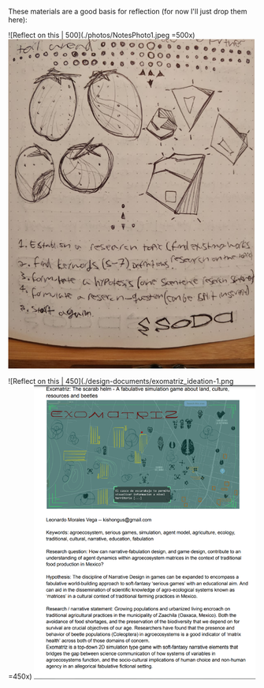 These materials are a good basis for reflection (for now I'll just drop them here):

![Reflect on this | 500](./photos/NotesPhoto1.jpeg =500x)
<img src="./photos/NotesPhoto1.jpeg" alt="reflect on this" width="500"/>


![Reflect on this | 450](./design-documents/exomatriz_ideation-1.png =450x)
<img src="././design-documents/exomatriz_ideation-1.png" alt="reflect on this" width="450"/>

